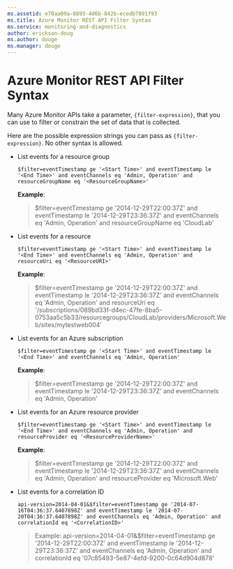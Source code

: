 ```yaml
---
ms.assetid: e70aa09a-0893-4d6b-842b-ecedb7891f93
ms.title: Azure Monitor REST API Filter Syntax
ms.service: monitoring-and-diagnostics
author: erickson-doug
ms.author: douge
ms.manager: douge
---
```


# Azure Monitor REST API Filter Syntax

Many Azure Monitor APIs take a parameter, `{filter-expression}`, that you can use to filter or constrain the set of data that is collected.  

Here are the possible expression strings you can pass as `{filter-expression}`.  No other syntax is allowed.


* List events for a resource group
    ```
    $filter=eventTimestamp ge '<Start Time>' and eventTimestamp le '<End Time>' and eventChannels eq 'Admin, Operation' and resourceGroupName eq '<ResourceGroupName>'
    ```
    **Example**: 
    > $filter=eventTimestamp ge '2014-12-29T22:00:37Z' and eventTimestamp le '2014-12-29T23:36:37Z' and eventChannels eq 'Admin, Operation' and resourceGroupName eq 'CloudLab'

* List events for a resource
    ```
    $filter=eventTimestamp ge '<Start Time>' and eventTimestamp le '<End Time>' and eventChannels eq 'Admin, Operation' and resourceUri eq '<ResourceURI>'
    ```
    **Example**:
    > $filter=eventTimestamp ge '2014-12-29T22:00:37Z' and eventTimestamp le '2014-12-29T23:36:37Z' and eventChannels eq 'Admin, Operation' and resourceUri eq '/subscriptions/089bd33f-d4ec-47fe-8ba5-0753aa5c5b33/resourcegroups/CloudLab/providers/Microsoft.Web/sites/mytestweb004'

* List events for an Azure subscription
    ```  
    $filter=eventTimestamp ge '<Start Time>' and eventTimestamp le '<End Time>' and eventChannels eq 'Admin, Operation'
    ```
    **Example**:
    > $filter=eventTimestamp ge '2014-12-29T22:00:37Z' and eventTimestamp le '2014-12-29T23:36:37Z' and eventChannels eq 'Admin, Operation'

* List events for an Azure resource provider
    ```
    $filter=eventTimestamp ge '<Start Time>' and eventTimestamp le '<End Time>' and eventChannels eq 'Admin, Operation' and resourceProvider eq '<ResourceProviderName>'
    ```
    **Example**:
    > $filter=eventTimestamp ge '2014-12-29T22:00:37Z' and eventTimestamp le '2014-12-29T23:36:37Z' and eventChannels eq 'Admin, Operation' and resourceProvider eq 'Microsoft.Web'

* List events for a correlation ID
    ```
    api-version=2014-04-01&$filter=eventTimestamp ge '2014-07-16T04:36:37.6407898Z' and eventTimestamp le '2014-07-20T04:36:37.6407898Z' and eventChannels eq 'Admin, Operation' and correlationId eq '<CorrelationID>'
    ```
    > Example:
api-version=2014-04-01&$filter=eventTimestamp ge '2014-12-29T22:00:37Z' and eventTimestamp le '2014-12-29T23:36:37Z' and eventChannels eq 'Admin, Operation'  and correlationId eq  '07c85493-5e87-4efd-9200-0c64d904d878' 
